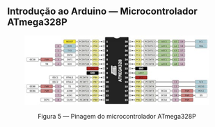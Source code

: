 ## Introdução ao Arduino — Microcontrolador ATmega328P

<figure>

<!-- _class: transparent -->
![centered-img](./img/pinagem-atmega328p.png)

<figcaption class="regular" style="text-align: center;">Figura 5 — Pinagem do microcontrolador ATmega328P</figcaption>
</figure>

